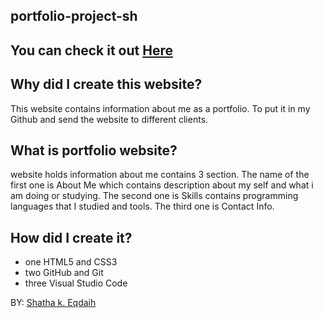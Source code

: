 ## portfolio-project-sh


## You can check it out [Here](https://gsg-cf05.github.io/portfolio-project-sh/)


## Why did I create this website?
This website contains information about me as a portfolio. To put it in my Github and send the website 
to different clients.


## What is portfolio website?
website holds information about me contains 3 section. The name of the first one is About Me which contains 
description about my self and what i am doing or studying. The second one is Skills contains programming languages that I studied and tools. The third one is Contact Info.


## How did I create it?
- one HTML5 and CSS3
- two GitHub and Git 
- three Visual Studio Code

BY: [Shatha k. Eqdaih](https://github.com/shathakh)






